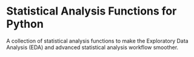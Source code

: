 # Statistical Analysis Functions for Python
A collection of statistical analysis functions to make the Exploratory Data Analysis (EDA) and advanced statistical analysis workflow smoother.
